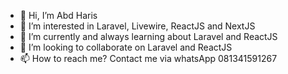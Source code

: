 - 👋 Hi, I’m Abd Haris
- 👀 I’m interested in Laravel, Livewire, ReactJS and NextJS
- 🌱 I’m currently and always learning about Laravel and ReactJS
- 💞️ I’m looking to collaborate on Laravel and ReactJS
- 📫 How to reach me? Contact me via whatsApp 081341591267

<!---
abdharis12/abdharis12 is a ✨ special ✨ repository because its `README.md` (this file) appears on your GitHub profile.
You can click the Preview link to take a look at your changes.
--->
